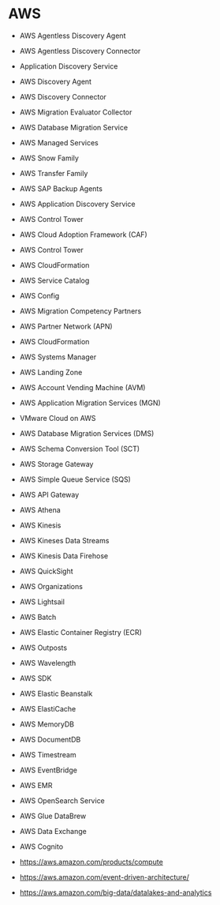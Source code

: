 # AWS

* AWS Agentless Discovery Agent
* AWS Agentless Discovery Connector
* Application Discovery Service
* AWS Discovery Agent
* AWS Discovery Connector
* AWS Migration Evaluator Collector
* AWS Database Migration Service
* AWS Managed Services
* AWS Snow Family
* AWS Transfer Family
* AWS SAP Backup Agents
* AWS Application Discovery Service
* AWS Control Tower
* AWS Cloud Adoption Framework (CAF)
* AWS Control Tower
* AWS CloudFormation
* AWS Service Catalog
* AWS Config
* AWS Migration Competency Partners
* AWS Partner Network (APN)
* AWS CloudFormation
* AWS Systems Manager
* AWS Landing Zone
* AWS Account Vending Machine (AVM)
* AWS Application Migration Services (MGN)
* VMware Cloud on AWS
* AWS Database Migration Services (DMS)
* AWS Schema Conversion Tool (SCT)
* AWS Storage Gateway
* AWS Simple Queue Service (SQS)
* AWS API Gateway
* AWS Athena
* AWS Kinesis
* AWS Kineses Data Streams
* AWS Kinesis Data Firehose
* AWS QuickSight
* AWS Organizations
* AWS Lightsail
* AWS Batch
* AWS Elastic Container Registry (ECR)
* AWS Outposts
* AWS Wavelength
* AWS SDK
* AWS Elastic Beanstalk
* AWS ElastiCache
* AWS MemoryDB
* AWS DocumentDB
* AWS Timestream
* AWS EventBridge
* AWS EMR
* AWS OpenSearch Service
* AWS Glue DataBrew
* AWS Data Exchange
* AWS Cognito

* https://aws.amazon.com/products/compute
* https://aws.amazon.com/event-driven-architecture/
* https://aws.amazon.com/big-data/datalakes-and-analytics
